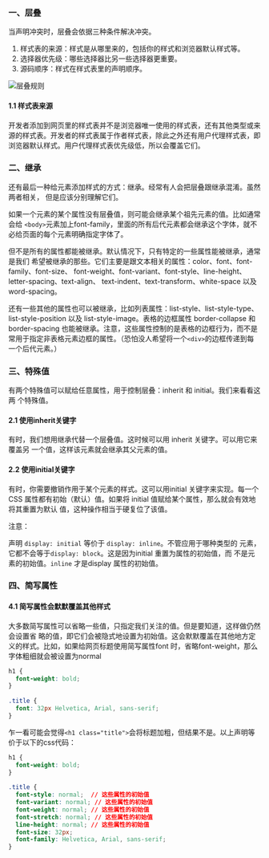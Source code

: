 ### 一、层叠

当声明冲突时，层叠会依据三种条件解决冲突。

1. 样式表的来源：样式是从哪里来的，包括你的样式和浏览器默认样式等。
2. 选择器优先级：哪些选择器比另一些选择器更重要。
3. 源码顺序：样式在样式表里的声明顺序。

![层叠规则](https://gitee.com/Topcvan//img-storage/raw/master//css/%E5%B1%82%E5%8F%A0%E8%A7%84%E5%88%99.png)

#### 1.1 样式表来源

开发者添加到网页里的样式表并不是浏览器唯一使用的样式表，还有其他类型或来源的样式表。开发者的样式表属于作者样式表，除此之外还有用户代理样式表，即浏览器默认样式。用户代理样式表优先级低，所以会覆盖它们。

### 二、继承

还有最后一种给元素添加样式的方式：继承。经常有人会把层叠跟继承混淆。虽然两者相关，
但是应该分别理解它们。 

如果一个元素的某个属性没有层叠值，则可能会继承某个祖先元素的值。比如通常会给
`<body>`元素加上font-family，里面的所有后代元素都会继承这个字体，就不必给页面的每个元素明确指定字体了。

但不是所有的属性都能被继承。默认情况下，只有特定的一些属性能被继承，通常是我们
希望被继承的那些。它们主要是跟文本相关的属性：color、font、font-family、font-size、
font-weight、font-variant、font-style、line-height、letter-spacing、text-align、
text-indent、text-transform、white-space 以及word-spacing。 

还有一些其他的属性也可以被继承，比如列表属性：list-style、list-style-type、list-style-position 以及 list-style-image。表格的边框属性 border-collapse 和 border-spacing 也能被继承。注意，这些属性控制的是表格的边框行为，而不是常用于指定非表格元素边框的属性。（恐怕没人希望将一个`<div>`的边框传递到每一个后代元素。）

### 三、特殊值 

有两个特殊值可以赋给任意属性，用于控制层叠：inherit 和 initial。我们来看看这两
个特殊值。 

#### 2.1 使用inherit关键字 

有时，我们想用继承代替一个层叠值。这时候可以用 inherit 关键字。可以用它来覆盖另
一个值，这样该元素就会继承其父元素的值。 

#### 2.2 使用initial关键字 

有时，你需要撤销作用于某个元素的样式。这可以用initial 关键字来实现。每一个CSS
属性都有初始（默认）值。如果将 initial 值赋给某个属性，那么就会有效地将其重置为默认
值，这种操作相当于硬复位了该值。

注意：

声明 `display: initial` 等价于 `display: inline`。不管应用于哪种类型的
元素，它都不会等于`display: block`。这是因为initial 重置为属性的初始值，而
不是元素的初始值。`inline` 才是display 属性的初始值。

### 四、简写属性

#### 4.1 简写属性会默默覆盖其他样式

大多数简写属性可以省略一些值，只指定我们关注的值。但是要知道，这样做仍然会设置省
略的值，即它们会被隐式地设置为初始值。这会默默覆盖在其他地方定义的样式。比如，如果给网页标题使用简写属性font 时，省略font-weight，那么字体粗细就会被设置为normal

```css
h1 {   
  font-weight: bold; 
} 
 
.title { 
  font: 32px Helvetica, Arial, sans-serif; 
} 
```

乍一看可能会觉得`<h1 class="title">`会将标题加粗，但结果不是。以上声明等价于以下的css代码：

```css
h1 {   
  font-weight: bold; 
} 
 
.title { 
  font-style: normal;  // 这些属性的初始值
  font-variant: normal; // 这些属性的初始值
  font-weight: normal; // 这些属性的初始值
  font-stretch: normal; // 这些属性的初始值
  line-height: normal; // 这些属性的初始值
  font-size: 32px;  
  font-family: Helvetica, Arial, sans-serif; 
}
```

